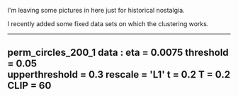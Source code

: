 I'm leaving some pictures in here just for historical nostalgia.

I recently added some fixed data sets on which the clustering works.


----------------------------------
perm_circles_200_1 data : 
eta = 0.0075 
threshold = 0.05  
upperthreshold = 0.3 
rescale = 'L1'
t = 0.2 
T = 0.2
CLIP = 60 
----------------------------------------